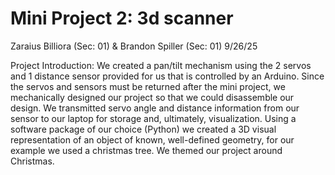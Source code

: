 # Mini Project 2: 3d scanner
Zaraius Billiora (Sec: 01) & Brandon Spiller (Sec: 01)
9/26/25

Project Introduction: 
We created a pan/tilt mechanism using the 2 servos and 1 distance sensor provided for us that is controlled by an Arduino. Since the servos and sensors must be returned after the mini project, we mechanically designed our project so that we could disassemble our design. We transmitted servo angle and distance information from our sensor to our laptop for storage and, ultimately, visualization. Using a software package of our choice (Python) we created a 3D visual representation of an object of known, well-defined geometry, for our example we used a christmas tree. We themed our project around Christmas.
